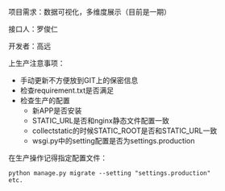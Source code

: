 项目需求：数据可视化，多维度展示（目前是一期）

接口人：罗俊仁

开发者：高远

上生产注意事项：

- 手动更新不方便放到GIT上的保密信息
- 检查requirement.txt是否满足
- 检查生产的配置
    - 新APP是否安装
    - STATIC_URL是否和nginx静态文件配置一致
    - collectstatic的时候STATIC_ROOT是否和STATIC_URL一致
    - wsgi.py中的setting配置是否为settings.production
    
在生产操作记得指定配置文件：
```
python manage.py migrate --setting "settings.production"
etc.
```